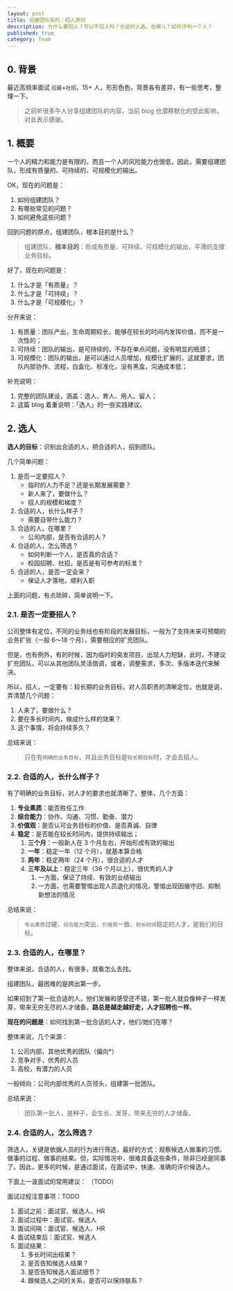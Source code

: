 ```yaml
---
layout: post
title: 组建团队系列：招人原则
description: 为什么要招人？可以不招人吗？合适的人选，在哪儿？如何评判一个人？
published: true
category: Team
---
```


## 0. 背景

最近高频率面试 `应届`+`社招`，15+ 人，形形色色，背景各有差异，有一些思考，整理一下。

> 之前听很多牛人分享组建团队的内容，当前 blog 也潜移默化的受此影响，对此表示感谢。

## 1. 概要

一个人的精力和能力是有限的，而且一个人的风险能力也很低，因此，需要组建团队，形成有质量的、可持续的、可规模化的输出。

OK，现在的问题是：

1. 如何组建团队？
1. 有哪些常见的问题？
1. 如何避免这些问题？

回到问题的原点，组建团队，根本目的是什么？

> 组建团队，**根本目的**：形成有质量、可持续、可规模化的输出，平滑的支撑业务目标。

好了，现在的问题是：

1. 什么才是「有质量」？
1. 什么才是「可持续」？
1. 什么才是「可规模化」？

分开来说：

1. 有质量：团队产出，生命周期较长，能够在较长的时间内发挥价值，而不是一次性的；
1. 可持续：团队的输出，是可持续的，不存在单点问题，没有明显的瓶颈；
1. 可规模化：团队的输出，是可以通过人员增加，规模化扩展的，这就要求，团队内部协作、流程，白盒化、标准化，没有黑盒，沟通成本低；

补充说明：

1. 完整的团队建设，涵盖：选人、育人、用人、留人；
1. 这篇 blog 着重说明：「选人」的一些实践建议。

## 2. 选人

**选人的目标**：识别出合适的人，把合适的人，招到团队。

几个简单问题：

1. 是否一定要招人？
	* 临时的人力不足？还是长期发展需要？
	* 新人来了，要做什么？
	* 招人的规模和梯度？
1. 合适的人，长什么样子？
	* 需要自带什么能力？
1. 合适的人，在哪里？
	* 公司内部，是否有合适的人？
1. 合适的人，怎么筛选？
	* 如何判断一个人，是否真的合适？
	* 校园招聘、社招，是否是有可参考的标准？
1. 合适的人，是否一定会来？
	* 保证人才落地，顺利入职

上面的问题，有点琐碎，简单说明一下。

### 2.1. 是否一定要招人？

公司整体有定位，不同的业务线也有阶段的发展目标，一般为了支持未来可预期的业务扩张（一般 6～18 个月），需要相应的扩充团队。

但是，也有例外，有的时候，因为临时的突发项目，出现人力短缺，此时，不建议扩充团队，可以从其他团队灵活借调，或者，调整需求，多次、多版本迭代来解决。

所以，招人，一定要有：较长期的业务目标，对人员职责的清晰定位，也就是说，弄清楚几个问题：

1. 人来了，要做什么？
1. 要在多长时间内，做成什么样的效果？
1. 这个事情，将会持续多久？

总结来说：

> 只在有`明确的业务目标`，并且业务目标是`较长期目标`时，才会去招人。

### 2.2. 合适的人，长什么样子？

有了明确的业务目标，对人才的要求也就清晰了。整体，几个方面：

1. **专业素质**：能否胜任工作
1. **综合能力**：协作、沟通、习惯、勤奋、潜力
1. **价值观**：是否认可业务目标的价值、是否真诚、自律
1. **稳定**：是否能在较长时间内，提供持续输出；
	1. **三个月**：一般新人在 3 个月左右，开始形成有效的输出
	1. **一年**：稳定一年（12 个月），就基本算合格
	1. **两年**：稳定两年（24 个月），很合适的人才
	1. **三年及以上**：稳定三年（36 个月以上），很优秀的人才
		1. 一方面，保证了持续、有效的业绩输出
		1. 一方面，也需要警惕出现人员退化的情况，警惕出现因循守旧、抑制新想法的情况

总结来说：

> `专业素质`过硬、`综合能力`突出、`价值观`一致、`较长时间`稳定的人才，是我们的目标。

### 2.3. 合适的人，在哪里？

整体来说，合适的人，有很多，就看怎么去找。

组建团队，最困难的是跨出第一步。

如果招到了第一批合适的人，他们发展和感受还不错，第一批人就会像种子一样发芽，带来无穷无尽的人才储备。**路总是越走越好走，人才招聘也一样**。

**现在的问题是**：如何找到第一批合适的人才，他们/她们在哪？

整体来说，几个来源：

1. 公司内部，其他优秀的团队（偏向*）
1. 竞争对手，优秀的人员
1. 高校，有潜力的人员

一般倾向：公司内部优秀的人员领头，组建第一批团队。

总结来说：

> 团队第一批人，是种子，会生长、发芽，带来无穷的人才储备。

### 2.4. 合适的人，怎么筛选？

筛选人，关键是依据人员的行为进行筛选，最好的方式：观察候选人做事的习惯、做事的过程、做事的结果。但，实际情况中，很难具备这些条件，除非已经是同事了。因此，更多的时候，是通过面试，在面试中，快速、准确的评价候选人。

下面上一波面试的常用建议：
（TODO）


面试过程注意事项：TODO

1. 面试之前：面试官、候选人、HR
2. 面试过程中：面试官、候选人
3. 面试间隔：面试官、候选人、HR
4. 面试结束后：面试官、候选人
5. 面试结果：
	1. 多长时间出结果？
	2. 是否告知候选人结果？
	3. 是否告知候选人面试细节？
	4. 跟候选人之间的关系，是否可以保持联系？





[NingG]:    http://ningg.github.com  "NingG"










